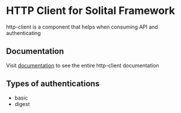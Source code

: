 # HTTP Client for Solital Framework

http-client is a component that helps when consuming API and authenticating

## Documentation

Visit [documentation](http://solitalframework.rf.gd/) to see the entire http-client documentation

## Types of authentications

- basic
- digest
